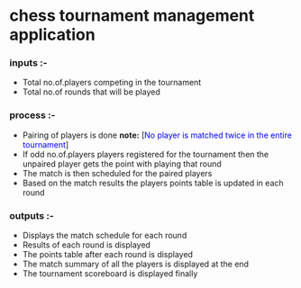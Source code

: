 # chess tournament management application
### inputs :-
* Total no.of.players competing in the tournament
* Total no.of rounds that will be played

### process :-
* Pairing of players is done **note:** [<span style="color:blue">No player is matched twice in the entire tournament</span>]
* If odd no.of.players players registered for the tournament then the unpaired player gets the point with playing that round
* The match is then scheduled for the paired players
* Based on the match results the players points table is updated in each round

### outputs :-
* Displays the match schedule for each round
* Results of each round is displayed
* The points table after each round is displayed
* The match summary of all the players is displayed at the end
* The tournament scoreboard is displayed finally
